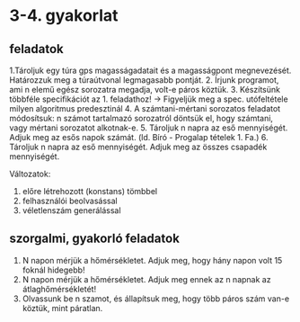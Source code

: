# 3-4. gyakorlat

## feladatok
1.Tároljuk egy túra gps magasságadatait és a magasságpont megnevezését. Határozzuk meg a túraútvonal legmagasabb pontját.
2. Írjunk programot, ami n elemű egész sorozatra megadja, volt-e páros köztük.
3. Készítsünk többféle specifikációt az 1. feladathoz! -> Figyeljük meg a spec. utófeltétele milyen algoritmus predesztinál 
4. A számtani-mértani sorozatos feladatot módosítsuk: n számot tartalmazó sorozatról döntsük el, hogy számtani, vagy mértani sorozatot alkotnak-e.
5. Tároljuk n napra az eső mennyiségét. Adjuk meg az esős napok számát. (ld. Bíró - Progalap tételek 1. Fa.)
6. Tároljuk n napra az eső mennyiségét. Adjuk meg az összes csapadék mennyiségét.


Változatok:
 1. előre létrehozott (konstans) tömbbel
 2. felhasználói beolvasással
 3. véletlenszám generálással

## szorgalmi, gyakorló feladatok
1. N napon mérjük a hőmérsékletet. Adjuk meg, hogy hány napon volt 15 foknál hidegebb!
2. N napon mérjük a hőmérsékletet. Adjuk meg ennek az n napnak az átlaghőmérsékletét!
3. Olvassunk be n szamot, és állapítsuk meg, hogy több páros szám van-e köztük, mint páratlan.
